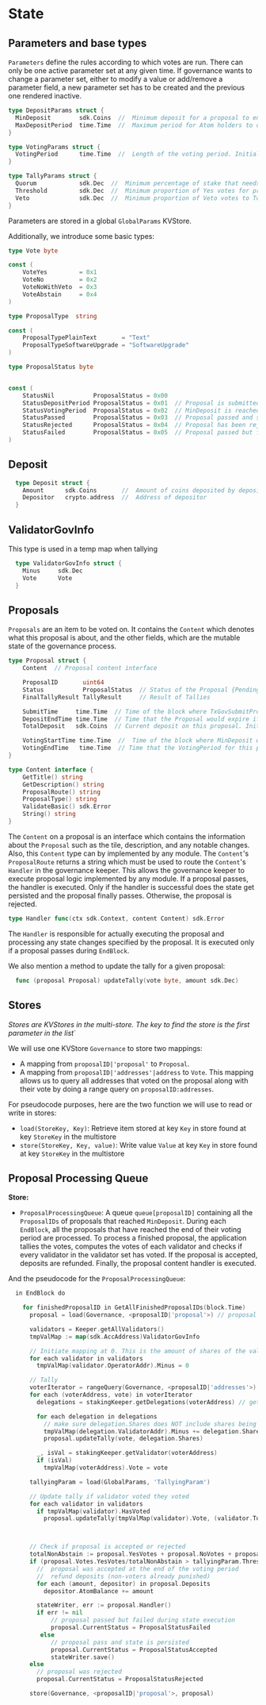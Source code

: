# State

## Parameters and base types

`Parameters` define the rules according to which votes are run. There can only
be one active parameter set at any given time. If governance wants to change a
parameter set, either to modify a value or add/remove a parameter field, a new
parameter set has to be created and the previous one rendered inactive.

```go
type DepositParams struct {
  MinDeposit        sdk.Coins  //  Minimum deposit for a proposal to enter voting period.
  MaxDepositPeriod  time.Time  //  Maximum period for Atom holders to deposit on a proposal. Initial value: 2 months
}
```

```go
type VotingParams struct {
  VotingPeriod      time.Time  //  Length of the voting period. Initial value: 2 weeks
}
```

```go
type TallyParams struct {
  Quorum            sdk.Dec  //  Minimum percentage of stake that needs to vote for a proposal to be considered valid
  Threshold         sdk.Dec  //  Minimum proportion of Yes votes for proposal to pass. Initial value: 0.5
  Veto              sdk.Dec  //  Minimum proportion of Veto votes to Total votes ratio for proposal to be vetoed. Initial value: 1/3
}
```

Parameters are stored in a global `GlobalParams` KVStore.

Additionally, we introduce some basic types:

```go
type Vote byte

const (
    VoteYes         = 0x1
    VoteNo          = 0x2
    VoteNoWithVeto  = 0x3
    VoteAbstain     = 0x4
)

type ProposalType  string

const (
    ProposalTypePlainText       = "Text"
    ProposalTypeSoftwareUpgrade = "SoftwareUpgrade"
)

type ProposalStatus byte


const (
	StatusNil           ProposalStatus = 0x00
    StatusDepositPeriod ProposalStatus = 0x01  // Proposal is submitted. Participants can deposit on it but not vote
    StatusVotingPeriod  ProposalStatus = 0x02  // MinDeposit is reached, participants can vote
    StatusPassed        ProposalStatus = 0x03  // Proposal passed and successfully executed
    StatusRejected      ProposalStatus = 0x04  // Proposal has been rejected
    StatusFailed        ProposalStatus = 0x05  // Proposal passed but failed execution
)
```

## Deposit

```go
  type Deposit struct {
    Amount      sdk.Coins       //  Amount of coins deposited by depositor
    Depositor   crypto.address  //  Address of depositor
  }
```

## ValidatorGovInfo

This type is used in a temp map when tallying

```go
  type ValidatorGovInfo struct {
    Minus     sdk.Dec
    Vote      Vote
  }
```

## Proposals

`Proposals` are an item to be voted on. It contains the `Content` which denotes
what this proposal is about, and the other fields, which are the mutable state of
the governance process.

```go
type Proposal struct {
	Content  // Proposal content interface

	ProposalID       uint64 
	Status           ProposalStatus  // Status of the Proposal {Pending, Active, Passed, Rejected}
	FinalTallyResult TallyResult     // Result of Tallies

	SubmitTime     time.Time  // Time of the block where TxGovSubmitProposal was included
	DepositEndTime time.Time  // Time that the Proposal would expire if deposit amount isn't met
	TotalDeposit   sdk.Coins  // Current deposit on this proposal. Initial value is set at InitialDeposit

	VotingStartTime time.Time  //  Time of the block where MinDeposit was reached. -1 if MinDeposit is not reached
	VotingEndTime   time.Time  // Time that the VotingPeriod for this proposal will end and votes will be tallied
}
```

```go
type Content interface {
	GetTitle() string
	GetDescription() string
	ProposalRoute() string
	ProposalType() string
	ValidateBasic() sdk.Error
	String() string
}
```

The `Content` on a proposal is an interface which contains the information about
the `Proposal` such as the tile, description, and any notable changes. Also, this
`Content` type can by implemented by any module. The `Content`'s `ProposalRoute`
returns a string which must be used to route the `Content`'s `Handler` in the
governance keeper. This allows the governance keeper to execute proposal logic
implemented by any module. If a proposal passes, the handler is executed. Only
if the handler is successful does the state get persisted and the proposal finally
passes. Otherwise, the proposal is rejected.

```go
type Handler func(ctx sdk.Context, content Content) sdk.Error
```

The `Handler` is responsible for actually executing the proposal and processing
any state changes specified by the proposal. It is executed only if a proposal
passes during `EndBlock`.

We also mention a method to update the tally for a given proposal:

```go
  func (proposal Proposal) updateTally(vote byte, amount sdk.Dec)
```

## Stores

*Stores are KVStores in the multi-store. The key to find the store is the first
parameter in the list*`

We will use one KVStore `Governance` to store two mappings:

* A mapping from `proposalID|'proposal'` to `Proposal`.
* A mapping from `proposalID|'addresses'|address` to `Vote`. This mapping allows
us to query all addresses that voted on the proposal along with their vote by
doing a range query on `proposalID:addresses`.


For pseudocode purposes, here are the two function we will use to read or write in stores:

* `load(StoreKey, Key)`: Retrieve item stored at key `Key` in store found at key `StoreKey` in the multistore
* `store(StoreKey, Key, value)`: Write value `Value` at key `Key` in store found at key `StoreKey` in the multistore

## Proposal Processing Queue

**Store:**
* `ProposalProcessingQueue`: A queue `queue[proposalID]` containing all the
  `ProposalIDs` of proposals that reached `MinDeposit`. During each `EndBlock`,
  all the proposals that have reached the end of their voting period are processed.
  To process a finished proposal, the application tallies the votes, computes the
  votes of each validator and checks if every validator in the validator set has
  voted. If the proposal is accepted, deposits are refunded. Finally, the proposal
  content handler is executed.

And the pseudocode for the `ProposalProcessingQueue`:

```go
  in EndBlock do

    for finishedProposalID in GetAllFinishedProposalIDs(block.Time)
      proposal = load(Governance, <proposalID|'proposal'>) // proposal is a const key

      validators = Keeper.getAllValidators()
      tmpValMap := map(sdk.AccAddress)ValidatorGovInfo

      // Initiate mapping at 0. This is the amount of shares of the validator's vote that will be overridden by their delegator's votes
      for each validator in validators
        tmpValMap(validator.OperatorAddr).Minus = 0

      // Tally
      voterIterator = rangeQuery(Governance, <proposalID|'addresses'>) //return all the addresses that voted on the proposal
      for each (voterAddress, vote) in voterIterator
        delegations = stakingKeeper.getDelegations(voterAddress) // get all delegations for current voter

        for each delegation in delegations
          // make sure delegation.Shares does NOT include shares being unbonded
          tmpValMap(delegation.ValidatorAddr).Minus += delegation.Shares
          proposal.updateTally(vote, delegation.Shares)

        _, isVal = stakingKeeper.getValidator(voterAddress)
        if (isVal)
          tmpValMap(voterAddress).Vote = vote

      tallyingParam = load(GlobalParams, 'TallyingParam')

      // Update tally if validator voted they voted
      for each validator in validators
        if tmpValMap(validator).HasVoted
          proposal.updateTally(tmpValMap(validator).Vote, (validator.TotalShares - tmpValMap(validator).Minus))



      // Check if proposal is accepted or rejected
      totalNonAbstain := proposal.YesVotes + proposal.NoVotes + proposal.NoWithVetoVotes
      if (proposal.Votes.YesVotes/totalNonAbstain > tallyingParam.Threshold AND proposal.Votes.NoWithVetoVotes/totalNonAbstain  < tallyingParam.Veto)
        //  proposal was accepted at the end of the voting period
        //  refund deposits (non-voters already punished)
        for each (amount, depositor) in proposal.Deposits
          depositor.AtomBalance += amount

        stateWriter, err := proposal.Handler()
        if err != nil
            // proposal passed but failed during state execution
            proposal.CurrentStatus = ProposalStatusFailed
         else
            // proposal pass and state is persisted
            proposal.CurrentStatus = ProposalStatusAccepted
            stateWriter.save()
      else
        // proposal was rejected
        proposal.CurrentStatus = ProposalStatusRejected

      store(Governance, <proposalID|'proposal'>, proposal)
```
